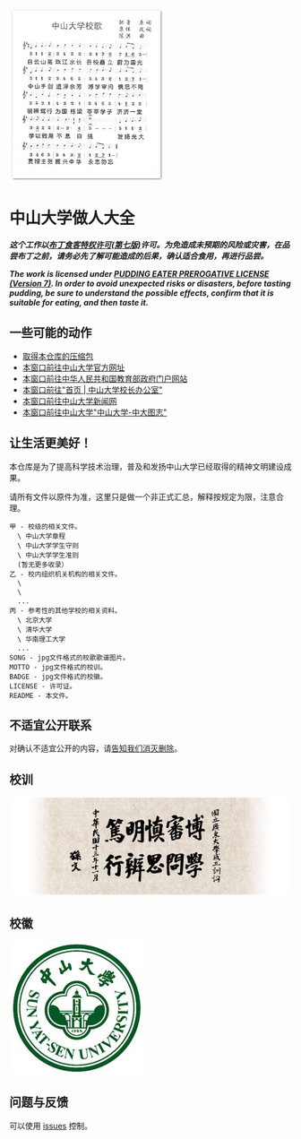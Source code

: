 ![](SONG)

中山大学做人大全
=============

***这个工作以[布丁食客特权许可(第七版)](./LICENSE)许可。为免造成未预期的风险或灾害，在品尝布丁之前，请务必先了解可能造成的后果，确认适合食用，再进行品尝。***

***The work is licensed under [PUDDING EATER PREROGATIVE LICENSE (Version 7)](./LICENSE). In order to avoid unexpected risks or disasters, before tasting pudding, be sure to understand the possible effects, confirm that it is suitable for eating, and then taste it.***

一些可能的动作
------------

  * [取得本仓库的压缩包](https://github.com/sysu/sysuguiding/archive/master.zip)
  * [本窗口前往中山大学官方网址](http://www.sysu.edu.cn)
  * [本窗口前往中华人民共和国教育部政府门户网站](http://www.moe.gov.cn/)
  * [本窗口前往"首页 | 中山大学校长办公室"](http://poffice.sysu.edu.cn/)
  * [本窗口前往中山大学新闻网](http://news2.sysu.edu.cn/index.htm)
  * [本窗口前往中山大学"中山大学-中大图志"](http://www.sysu.edu.cn/2012/cn/zdgk/zdgk08/index.htm)

让生活更美好！
-----------

本仓库是为了提高科学技术治理，普及和发扬中山大学已经取得的精神文明建设成果。

请所有文件以原件为准，这里只是做一个非正式汇总，解释按规定为限，注意合理。

```
甲 - 校级的相关文件。
  \ 中山大学章程
  \ 中山大学学生守则
  \ 中山大学学生准则
  (暂无更多收录）
乙 - 校内组织机关机构的相关文件。
  \ 
  \ 
  ... 
丙 - 参考性的其他学校的相关资料。
  \ 北京大学
  \ 清华大学
  \ 华南理工大学
  ...
SONG - jpg文件格式的校歌歌谱图片。
MOTTO - jpg文件格式的校训。
BADGE - jpg文件格式的校徽。
LICENSE - 许可证。
README - 本文件。
```

不适宜公开联系
------------

对确认不适宜公开的内容，请[告知我们消灭删除](https://github.com/sysu/sysuguiding/issues/new)。

校训
----

![](MOTTO)

校徽
-----

![](BADGE)

问题与反馈
--------

可以使用 [issues](https://github.com/sysu/sysuguiding/issues) 控制。

